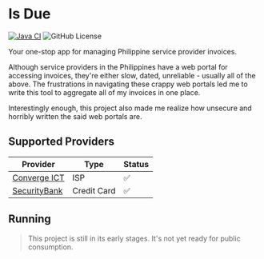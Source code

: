 # Is Due

[![Java CI](https://github.com/devcsrj/is-due/actions/workflows/gradle.yml/badge.svg)](https://github.com/devcsrj/is-due/actions/workflows/gradle.yml)
![GitHub License](https://img.shields.io/github/license/devcsrj/is-due)

Your one-stop app for managing Philippine service provider invoices.

Although service providers in the Philippines have a web portal for accessing invoices, they're either slow, dated,
unreliable - usually all of the above. The frustrations in navigating these crappy web portals led me to write this tool
to aggregate all of my invoices in one place.

Interestingly enough, this project also made me realize how unsecure and horribly written the said web portals are.

## Supported Providers

| Provider                                      | Type        | Status |
|-----------------------------------------------|-------------|--------|
| [Converge ICT](https://www.convergeict.com/)  | ISP         | ✅      |
| [SecurityBank](https://www.securitybank.com/) | Credit Card | ✅      |

## Running

> This project is still in its early stages. It's not yet ready for public consumption.
